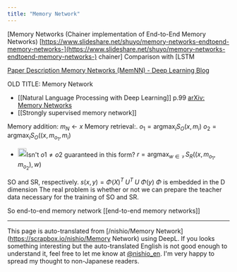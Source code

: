 ```yaml
---
title: "Memory Network"
---
```


[Memory Networks (Chainer implementation of End-to-End Memory Networks) [https://www.slideshare.net/shuyo/memory-networks-endtoend-memory-networks-](https://www.slideshare.net/shuyo/memory-networks-endtoend-memory-networks-) chainer]
Comparison with [LSTM

[Paper Description Memory Networks (MemNN) - Deep Learning Blog](http://deeplearning.hatenablog.com/entry/memory_networks)

OLD TITLE: Memory Network
- [[Natural Language Processing with Deep Learning]]  p.99
[arXiv: Memory Networks](https://arxiv.org/abs/1410.3916)
- [[Strongly supervised memory network]]

Memory addition: $m_N \leftarrow x$
Memory retrieval:.
$o_1 = \mathrm{argmax}_i S_O(x, m_i)$
$o_2 = \mathrm{argmax}_i S_O((x, m_{o_1}, m_i)$
- <img src='https://scrapbox.io/api/pages/nishio-en/nishio/icon' alt='nishio.icon' height="19.5"/>Isn't $o1\neq o2$ guaranteed in this form?
$r = \mathrm{argmax}_{w\in \mathcal{V}} S_R((x, m_{o_1}, m_{o_2}), w)$

SO and SR, respectively.
$s(x,y) = \Phi(X)^T \; U^T \; U \; \Phi(y)$
$\Phi$ is embedded in the D dimension
The real problem is whether or not we can prepare the teacher data necessary for the training of SO and SR.

So end-to-end memory network
[[end-to-end memory networks]]

---
This page is auto-translated from [/nishio/Memory Network](https://scrapbox.io/nishio/Memory Network) using DeepL. If you looks something interesting but the auto-translated English is not good enough to understand it, feel free to let me know at [@nishio_en](https://twitter.com/nishio_en). I'm very happy to spread my thought to non-Japanese readers.
